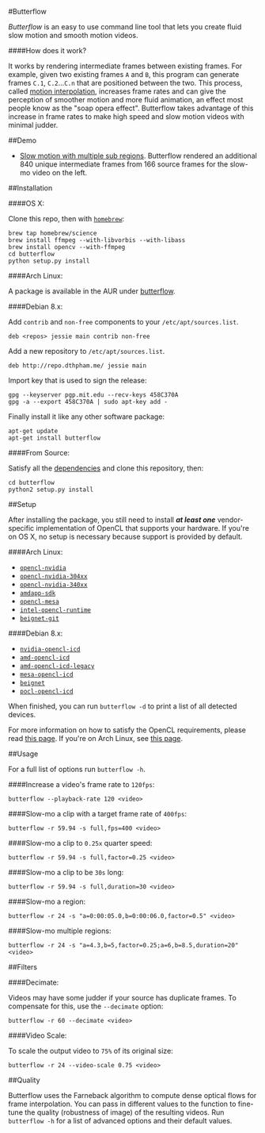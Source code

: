 #Butterflow

*Butterflow* is an easy to use command line tool that lets you create fluid slow
motion and smooth motion videos.

####How does it work?

It works by rendering intermediate frames between existing frames. For example,
given two existing frames `A` and `B`, this program can generate frames `C.1`,
`C.2`...`C.n` that are positioned between the two. This process, called
[motion interpolation](http://en.wikipedia.org/wiki/Motion_interpolation),
increases frame rates and can give the perception of smoother motion and more
fluid animation, an effect most people know as the "soap opera effect".
Butterflow takes advantage of this increase in frame rates to make high speed
and slow motion videos with minimal judder.

##Demo

* [Slow motion with multiple sub regions](http://srv.dthpham.me/video/jet.mp4).
Butterflow rendered an additional 840 unique intermediate frames from 166 source
frames for the slow-mo video on the left.

##Installation

####OS X:

Clone this repo, then with [`homebrew`]():

```
brew tap homebrew/science
brew install ffmpeg --with-libvorbis --with-libass
brew install opencv --with-ffmpeg
cd butterflow
python setup.py install
```

####Arch Linux:

A package is available in the AUR under [butterflow](https://aur.archlinux.org/packages/butterflow/).

####Debian 8.x:

Add `contrib` and `non-free` components to your `/etc/apt/sources.list`.

```
deb <repos> jessie main contrib non-free
```

Add a new repository to `/etc/apt/sources.list`.

```
deb http://repo.dthpham.me/ jessie main
```

Import key that is used to sign the release:

```
gpg --keyserver pgp.mit.edu --recv-keys 458C370A
gpg -a --export 458C370A | sudo apt-key add -
```
Finally install it like any other software package:

```
apt-get update
apt-get install butterflow
```

####From Source:

Satisfy all the
[dependencies](https://github.com/dthpham/butterflow/wiki/Dependencies)
and clone this repository, then:

```
cd butterflow
python2 setup.py install
```

##Setup

After installing the package, you still need to install ***at least one***
vendor-specific implementation of OpenCL that supports your hardware. If you're
on OS X, no setup is necessary because support is provided by default.

####Arch Linux:

* [`opencl-nvidia`]()
* [`opencl-nvidia-304xx`]()
* [`opencl-nvidia-340xx`]()
* [`amdapp-sdk`]()
* [`opencl-mesa`]()
* [`intel-opencl-runtime`]()
* [`beignet-git`]()

####Debian 8.x:

* [`nvidia-opencl-icd`]()
* [`amd-opencl-icd`]()
* [`amd-opencl-icd-legacy`]()
* [`mesa-opencl-icd`]()
* [`beignet`]()
* [`pocl-opencl-icd`]()

When finished, you can run `butterflow -d` to print a list of all detected
devices.

For more information on how to satisfy the OpenCL requirements, please read
[this page](http://wiki.tiker.net/OpenCLHowTo). If you're on Arch Linux, see
[this page](https://wiki.archlinux.org/index.php/Opencl).

##Usage

For a full list of options run `butterflow -h`.

####Increase a video's frame rate to `120fps`:

```
butterflow --playback-rate 120 <video>
```

####Slow-mo a clip with a target frame rate of `400fps`:

```
butterflow -r 59.94 -s full,fps=400 <video>
```

####Slow-mo a clip to `0.25x` quarter speed:

```
butterflow -r 59.94 -s full,factor=0.25 <video>
```

####Slow-mo a clip to be `30s` long:

```
butterflow -r 59.94 -s full,duration=30 <video>
```

####Slow-mo a region:

```
butterflow -r 24 -s "a=0:00:05.0,b=0:00:06.0,factor=0.5" <video>
```

####Slow-mo multiple regions:

```
butterflow -r 24 -s "a=4.3,b=5,factor=0.25;a=6,b=8.5,duration=20" <video>
```

##Filters

####Decimate:

Videos may have some judder if your source has duplicate frames. To compensate
for this, use the `--decimate` option:

```
butterflow -r 60 --decimate <video>
```

####Video Scale:

To scale the output video to `75%` of its original size:

```
butterflow -r 24 --video-scale 0.75 <video>
```

##Quality

Butterflow uses the Farneback algorithm to compute dense optical flows for frame
interpolation. You can pass in different values to the function to
fine-tune the quality (robustness of image) of the resulting videos. Run
`butterflow -h` for a list of advanced options and their default values.
